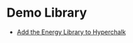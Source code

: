 # Demo Library

- [Add the Energy Library to Hyperchalk](https://hyperchalk.edutec.science/add-library#addLibrary=https%3A%2F%2Fhyperchalk.github.io%2Fectel%2Fenergy.min.excalidrawlib)
